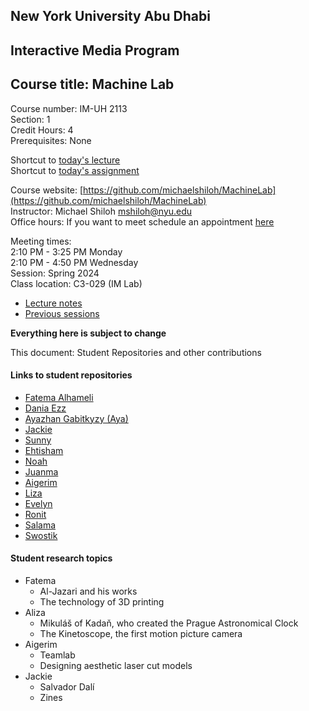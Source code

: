 ## New York University Abu Dhabi    
## Interactive Media Program    
## Course title: Machine Lab  
Course number: IM-UH 2113  
Section: 1    
Credit Hours: 4         
Prerequisites: None       

Shortcut to [today's lecture](lectureNotes.md/#todays-lecture)  
Shortcut to [today's assignment](homework.md#todays-assignment)  

Course website: [https://github.com/michaelshiloh/MachineLab](https://github.com/michaelshiloh/MachineLab)      
Instructor: Michael Shiloh mshiloh@nyu.edu    
Office hours: If you want to meet schedule an appointment [here](https://calendly.com/michaelshiloh/office_hours)

Meeting times:    
	2:10 PM - 3:25 PM Monday  
	2:10 PM - 4:50 PM Wednesday  
Session: Spring 2024  
Class location: C3-029 (IM Lab)  
- [Lecture notes](lectureNotes.md)
- [Previous sessions](previousSessions/previousSessions.md)

**Everything here is subject to change**


This document: Student Repositories and other contributions

#### Links to student repositories

- [Fatema Alhameli](https://github.com/FatemaAlhameli/MachineLab)
- [Dania Ezz](https://github.com/daniaezz/machineLab)
- [Ayazhan Gabitkyzy (Aya)](https://github.com/ayag03/MachineLab)
- [Jackie](https://github.com/jackie-hen/machine-labs)
- [Sunny](https://github.com/ss14740/MachineLab)
- [Ehtisham](https://github.com/ehtishamoas/MachineLab)
- [Noah](https://github.com/npietrafesa/MachineLab)
- [Juanma](https://github.com/juanrozu23/MachineLab)
- [Aigerim](https://github.com/aigerimZhusubalieva/MachineLab)
- [Liza](https://github.com/lizadat/MachineLab)
- [Evelyn](https://github.com/eve1yniq/MachineLab)
- [Ronit](https://github.com/rs7358/MachineLab)
- [Salama](https://github.com/salamaAlmheiri/MachineLab)
- [Swostik](https://github.com/swostikpati/Machine-Lab)

#### Student research topics

- Fatema
    - Al-Jazari and his works 
    - The technology of 3D printing
- Aliza
    - Mikuláš of Kadaň, who created the Prague Astronomical Clock
    - The Kinetoscope, the first motion picture camera
- Aigerim
    - Teamlab
    - Designing aesthetic laser cut models
- Jackie
    - Salvador Dalí 
    - Zines
